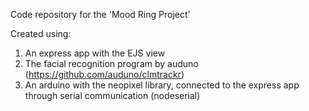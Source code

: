 Code repository for the 'Mood Ring Project'

Created using:
1. An express app with the EJS view
2. The facial recognition program by auduno (https://github.com/auduno/clmtrackr)
3. An arduino with the neopixel library, connected to the express app through serial communication (nodeserial)
